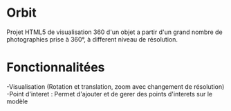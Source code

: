 # Orbit
Projet HTML5 de visualisation 360 d'un objet a partir d'un grand nombre de photographies
prise à 360°, à different niveau de résolution.

# Fonctionnalitées

-Visualisation (Rotation et translation, zoom avec changement de résolution)
-Point d'interet :
  Permet d'ajouter et de gerer des points d'interets sur le modèle
